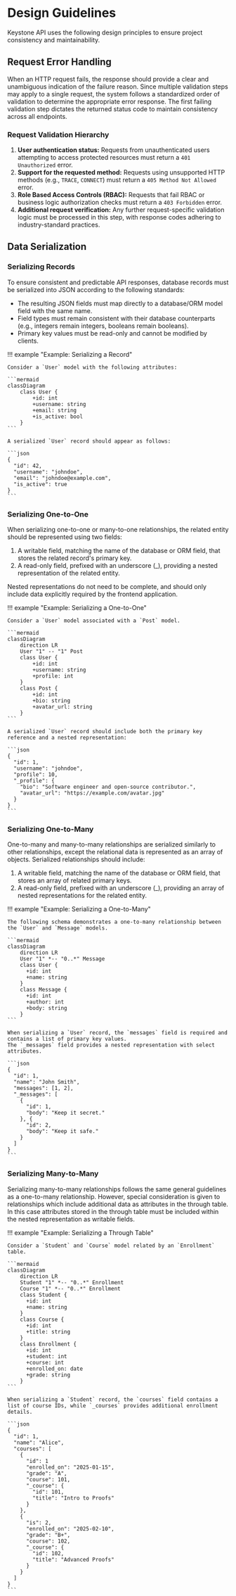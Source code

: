 # Design Guidelines

Keystone API uses the following design principles to ensure project consistency and maintainability.

## Request Error Handling

When an HTTP request fails, the response should provide a clear and unambiguous indication of the failure reason.
Since multiple validation steps may apply to a single request, the system follows a standardized order of validation
to determine the appropriate error response.
The first failing validation step dictates the returned status code to maintain consistency across all endpoints.

### Request Validation Hierarchy

1. **User authentication status:**
   Requests from unauthenticated users attempting to access protected resources must return a `401 Unauthorized` error.
2. **Support for the requested method:**
   Requests using unsupported HTTP methods (e.g., `TRACE`, `CONNECT`) must return a `405 Method Not Allowed` error.
3. **Role Based Access Controls (RBAC):**
   Requests that fail RBAC or business logic authorization checks must return a `403 Forbidden` error.
4. **Additional request verification:**
   Any further request-specific validation logic must be processed in this step, with response codes adhering to
   industry-standard practices.

## Data Serialization

### Serializing Records

To ensure consistent and predictable API responses, database records must be serialized into JSON according to the following standards:

- The resulting JSON fields must map directly to a database/ORM model field with the same name.
- Field types must remain consistent with their database counterparts (e.g., integers remain integers, booleans remain booleans).
- Primary key values must be read-only and cannot be modified by clients.

!!! example "Example: Serializing a Record"

    Consider a `User` model with the following attributes:
    
    ```mermaid
    classDiagram
        class User {
            +id: int
            +username: string
            +email: string
            +is_active: bool
        }
    ```

    A serialized `User` record should appear as follows:
    
    ```json
    {
      "id": 42,
      "username": "johndoe",
      "email": "johndoe@example.com",
      "is_active": true
    }
    ```

### Serializing One-to-One

When serializing one-to-one or many-to-one relationships, the related entity should be represented using two fields:

1. A writable field, matching the name of the database or ORM field, that stores the related record's primary key. 
2. A read-only field, prefixed with an underscore (_), providing a nested representation of the related entity.

Nested representations do not need to be complete, and should only include data explicitly required by the frontend application.

!!! example "Example: Serializing a One-to-One"

    Consider a `User` model associated with a `Post` model.
    
    ```mermaid
    classDiagram
        direction LR
        User "1" -- "1" Post
        class User {
            +id: int
            +username: string
            +profile: int
        }
        class Post {
            +id: int
            +bio: string
            +avatar_url: string
        }
    ```
    
    A serialized `User` record should include both the primary key reference and a nested representation:
    
    ```json
    {
      "id": 1,
      "username": "johndoe",
      "profile": 10,
      "_profile": {
        "bio": "Software engineer and open-source contributor.",
        "avatar_url": "https://example.com/avatar.jpg"
      }
    }
    ```

### Serializing One-to-Many

One-to-many and many-to-many relationships are serialized similarly to other relationships, except the relational
data is represented as an array of objects. Serialized relationships should include:

1. A writable field, matching the name of the database or ORM field, that stores an array of related primary keys. 
2. A read-only field, prefixed with an underscore (_), providing an array of nested representations for the related entity.

!!! example "Example: Serializing a One-to-Many"

    The following schema demonstrates a one-to-many relationship between the `User` and `Message` models.

    ```mermaid
    classDiagram
        direction LR
        User "1" *-- "0..*" Message
        class User {
          +id: int
          +name: string
        }
        class Message {
          +id: int
          +author: int
          +body: string
        }
    ```

    When serializing a `User` record, the `messages` field is required and contains a list of primary key values.
    The `_messages` field provides a nested representation with select attributes.

    ```json
    {
      "id": 1,
      "name": "John Smith",
      "messages": [1, 2],
      "_messages": [
        {
          "id": 1,
          "body": "Keep it secret."
        }, {
          "id": 2,
          "body": "Keep it safe."
        }
      ]
    }
    ```

### Serializing Many-to-Many

Serializing many-to-many relationships follows the same general guidelines as a one-to-many relationship.
However, special consideration is given to relationships which include additional data as attributes in the through table.
In this case attributes stored in the through table must be included within the nested representation as writable fields.

!!! example "Example: Serializing a Through Table"

    Consider a `Student` and `Course` model related by an `Enrollment` table.
    
    ```mermaid
    classDiagram
        direction LR
        Student "1" *-- "0..*" Enrollment
        Course "1" *-- "0..*" Enrollment
        class Student {
          +id: int
          +name: string
        }
        class Course {
          +id: int
          +title: string
        }
        class Enrollment {
          +id: int
          +student: int
          +course: int
          +enrolled_on: date
          +grade: string
        }
    ```
    
    When serializing a `Student` record, the `courses` field contains a list of course IDs, while `_courses` provides additional enrollment details.  
    
    ```json
    {
      "id": 1,
      "name": "Alice",
      "courses": [
        {
          "id": 1 
          "enrolled_on": "2025-01-15",
          "grade": "A",
          "course": 101,
          "_course": {
            "id": 101,
            "title": "Intro to Proofs"
          }
        },
        {
          "is": 2,
          "enrolled_on": "2025-02-10",
          "grade": "B+",
          "course": 102,
          "_course": {
            "id": 102,
            "title": "Advanced Proofs"
          }
        }
      ]
    }
    ```

